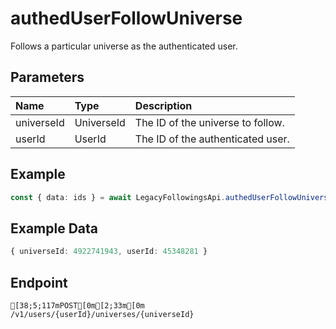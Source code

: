 
# authedUserFollowUniverse
Follows a particular universe as the authenticated user.


## Parameters
| Name       | Type       | Description                       |
| :--------- | :--------- | :-------------------------------- |
| universeId | UniverseId | The ID of the universe to follow. |
| userId     | UserId     | The ID of the authenticated user. |



## Example
```ts copy showLineNumbers
const { data: ids } = await LegacyFollowingsApi.authedUserFollowUniverse({ universeId: 4922741943, userId: 45348281 }); 
```


## Example Data
```ts copy showLineNumbers
{ universeId: 4922741943, userId: 45348281 } 
```


## Endpoint
```ansi
[38;5;117mPOST[0m[2;33m[0m /v1/users/{userId}/universes/{universeId}
```
  